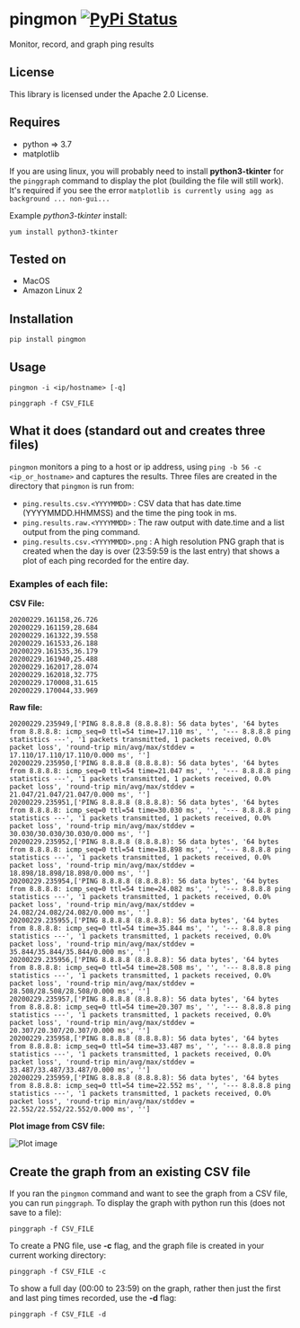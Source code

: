 # pingmon [![PyPi Status](https://badge.fury.io/py/pingmon.png)](https://badge.fury.io/py/pingmon)

Monitor, record, and graph ping results


## License

This library is licensed under the Apache 2.0 License. 

## Requires

* python => 3.7
* matplotlib 

If you are using linux, you will probably need to install **python3-tkinter** for the ```pinggraph``` command to display the plot (building the file will still work). It's required if you see the error ```matplotlib is currently using agg as background ... non-gui...```  

Example *python3-tkinter* install:

```
yum install python3-tkinter
```

## Tested on

* MacOS
* Amazon Linux 2

## Installation

```
pip install pingmon 
```

## Usage

```
pingmon -i <ip/hostname> [-q]

pinggraph -f CSV_FILE

```

## What it does (standard out and creates three files)

```pingmon``` monitors a ping to a host or ip address, using ```ping -b 56 -c <ip_or_hostname>``` and captures the results. Three files are created in the directory that ```pingmon``` is run from:

* ```ping.results.csv.<YYYYMMDD>``` :  CSV data that has date.time (YYYYMMDD.HHMMSS) and the time the ping took in ms.
* ```ping.results.raw.<YYYYMMDD>``` :  The raw output with date.time and a list output from the ping command.
* ```ping.results.csv.<YYYYMMDD>.png``` : A high resolution PNG graph that is created when the day is over (23:59:59 is the last entry) that shows a plot of each ping recorded for the entire day.


### Examples of each file:

**CSV File:**
```
20200229.161158,26.726
20200229.161159,28.684
20200229.161322,39.558
20200229.161533,26.188
20200229.161535,36.179
20200229.161940,25.488
20200229.162017,28.074
20200229.162018,32.775
20200229.170008,31.615
20200229.170044,33.969
```

**Raw file:**
```
20200229.235949,['PING 8.8.8.8 (8.8.8.8): 56 data bytes', '64 bytes from 8.8.8.8: icmp_seq=0 ttl=54 time=17.110 ms', '', '--- 8.8.8.8 ping statistics ---', '1 packets transmitted, 1 packets received, 0.0% packet loss', 'round-trip min/avg/max/stddev = 17.110/17.110/17.110/0.000 ms', '']
20200229.235950,['PING 8.8.8.8 (8.8.8.8): 56 data bytes', '64 bytes from 8.8.8.8: icmp_seq=0 ttl=54 time=21.047 ms', '', '--- 8.8.8.8 ping statistics ---', '1 packets transmitted, 1 packets received, 0.0% packet loss', 'round-trip min/avg/max/stddev = 21.047/21.047/21.047/0.000 ms', '']
20200229.235951,['PING 8.8.8.8 (8.8.8.8): 56 data bytes', '64 bytes from 8.8.8.8: icmp_seq=0 ttl=54 time=30.030 ms', '', '--- 8.8.8.8 ping statistics ---', '1 packets transmitted, 1 packets received, 0.0% packet loss', 'round-trip min/avg/max/stddev = 30.030/30.030/30.030/0.000 ms', '']
20200229.235952,['PING 8.8.8.8 (8.8.8.8): 56 data bytes', '64 bytes from 8.8.8.8: icmp_seq=0 ttl=54 time=18.898 ms', '', '--- 8.8.8.8 ping statistics ---', '1 packets transmitted, 1 packets received, 0.0% packet loss', 'round-trip min/avg/max/stddev = 18.898/18.898/18.898/0.000 ms', '']
20200229.235954,['PING 8.8.8.8 (8.8.8.8): 56 data bytes', '64 bytes from 8.8.8.8: icmp_seq=0 ttl=54 time=24.082 ms', '', '--- 8.8.8.8 ping statistics ---', '1 packets transmitted, 1 packets received, 0.0% packet loss', 'round-trip min/avg/max/stddev = 24.082/24.082/24.082/0.000 ms', '']
20200229.235955,['PING 8.8.8.8 (8.8.8.8): 56 data bytes', '64 bytes from 8.8.8.8: icmp_seq=0 ttl=54 time=35.844 ms', '', '--- 8.8.8.8 ping statistics ---', '1 packets transmitted, 1 packets received, 0.0% packet loss', 'round-trip min/avg/max/stddev = 35.844/35.844/35.844/0.000 ms', '']
20200229.235956,['PING 8.8.8.8 (8.8.8.8): 56 data bytes', '64 bytes from 8.8.8.8: icmp_seq=0 ttl=54 time=28.508 ms', '', '--- 8.8.8.8 ping statistics ---', '1 packets transmitted, 1 packets received, 0.0% packet loss', 'round-trip min/avg/max/stddev = 28.508/28.508/28.508/0.000 ms', '']
20200229.235957,['PING 8.8.8.8 (8.8.8.8): 56 data bytes', '64 bytes from 8.8.8.8: icmp_seq=0 ttl=54 time=20.307 ms', '', '--- 8.8.8.8 ping statistics ---', '1 packets transmitted, 1 packets received, 0.0% packet loss', 'round-trip min/avg/max/stddev = 20.307/20.307/20.307/0.000 ms', '']
20200229.235958,['PING 8.8.8.8 (8.8.8.8): 56 data bytes', '64 bytes from 8.8.8.8: icmp_seq=0 ttl=54 time=33.487 ms', '', '--- 8.8.8.8 ping statistics ---', '1 packets transmitted, 1 packets received, 0.0% packet loss', 'round-trip min/avg/max/stddev = 33.487/33.487/33.487/0.000 ms', '']
20200229.235959,['PING 8.8.8.8 (8.8.8.8): 56 data bytes', '64 bytes from 8.8.8.8: icmp_seq=0 ttl=54 time=22.552 ms', '', '--- 8.8.8.8 ping statistics ---', '1 packets transmitted, 1 packets received, 0.0% packet loss', 'round-trip min/avg/max/stddev = 22.552/22.552/22.552/0.000 ms', '']
```

**Plot image from CSV file:**

![Plot image](_images/ping.results.csv.20200229.png)

## Create the graph from an existing CSV file

If you ran the ```pingmon``` command and want to see the graph from a CSV file, you can run ```pinggraph```. To display the graph with python run this (does not save to a file):

```
pinggraph -f CSV_FILE 
```

To create a PNG file, use **-c** flag, and the graph file is created in your current working directory:
```
pinggraph -f CSV_FILE -c
```

To show a full day (00:00 to 23:59) on the graph, rather then just the first and last ping times recorded, use the **-d** flag:
```
pinggraph -f CSV_FILE -d
```



